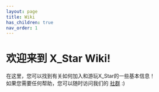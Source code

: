 ```yaml
---
layout: page
title: Wiki
has_children: true
nav_order: 1
---
```


# 欢迎来到 X_Star Wiki!

在这里，您可以找到有关如何加入和游玩X_Star的一些基本信息！  
如果您需要任何帮助，您可以随时访问我们的 [社群]({{site.baseurl}}/getting-started/join.html) :)
